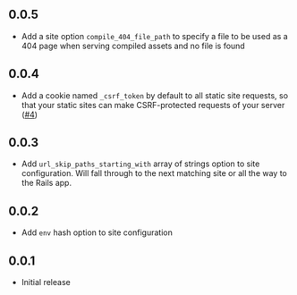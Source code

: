 ## 0.0.5

* Add a site option `compile_404_file_path` to specify a file to be used as a
  404 page when serving compiled assets and no file is found

## 0.0.4

* Add a cookie named `_csrf_token` by default to all static site requests, so
  that your static sites can make CSRF-protected requests of your server
  ([#4](https://github.com/testdouble/static-rails/pull/4))

## 0.0.3

* Add `url_skip_paths_starting_with` array of strings option to site
  configuration. Will fall through to the next matching site or all the way to
  the Rails app.

## 0.0.2

* Add `env` hash option to site configuration

## 0.0.1

* Initial release
